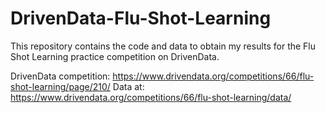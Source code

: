 # DrivenData-Flu-Shot-Learning

This repository contains the code and data to obtain my results for the Flu Shot Learning practice competition on DrivenData.

DrivenData competition: https://www.drivendata.org/competitions/66/flu-shot-learning/page/210/
Data at: https://www.drivendata.org/competitions/66/flu-shot-learning/data/
